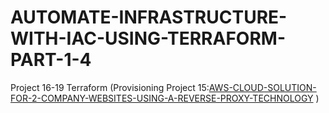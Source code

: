 # AUTOMATE-INFRASTRUCTURE-WITH-IAC-USING-TERRAFORM-PART-1-4
Project 16-19 Terraform (Provisioning Project 15:[AWS-CLOUD-SOLUTION-FOR-2-COMPANY-WEBSITES-USING-A-REVERSE-PROXY-TECHNOLOGY](https://github.com/hectorproko/AWS-CLOUD-SOLUTION-FOR-2-COMPANY-WEBSITES-USING-A-REVERSE-PROXY-TECHNOLOGY) )
